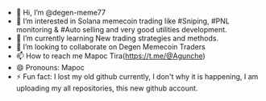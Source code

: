 - 👋 Hi, I’m @degen-meme77
- 👀 I’m interested in Solana memecoin trading like #Sniping, #PNL monitoring & #Auto selling and very good utilities development.
- 🌱 I’m currently learning New trading strategies and methods.
- 💞️ I’m looking to collaborate on Degen Memecoin Traders
- 📫 How to reach me Mapoc Tira(https://t.me/@Agunche)
- 😄 Pronouns: Mapoc
- ⚡ Fun fact: I lost my old github currently, I don't why it is happening, I am uploading my all repositories, this new github account.

<!---
degen-meme77/degen-meme77 is a ✨ special ✨ repository because its `README.md` (this file) appears on your GitHub profile.
You can click the Preview link to take a look at your changes.
--->

